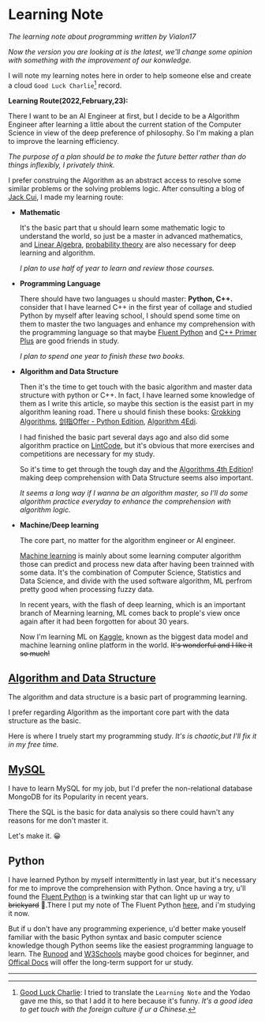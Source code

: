 # Learning Note

_The learning note about programming written by Vialon17_

_Now the version you are looking at is the latest, we'll change some opinion with something with the improvement of our konwledge._

I will note my learning notes here in order to help someone else and create a cloud `Good Luck Charlie`[^1] record.

__Learning Route(2022,February,23):__

There I want to be an AI Engineer at first, but I decide to be a Algorithm Engineer after learning a little about the current station of the Computer Science in view of the deep preference of philosophy. So I'm making a plan to improve the learning efficiency.

_The purpose of a plan should be to make the future better rather than do things inflexibly, I privately think._

I prefer construing the Algorithm as an abstract access to resolve some similar problems or the solving problems logic. After consulting a blog of [Jack Cui](https://cuijiahua.com), I made my learning route:

* __Mathematic__
    
    It's the basic part that u should learn some mathematic logic to understand the world, so just be a master in advanced mathematics, and [Linear Algebra](https://www.youtube.com/watch?v=QVKj3LADCnA&list=PL49CF3715CB9EF31D), [probability theory](https://www.youtube.com/watch?v=1uW3qMFA9Ho&list=PLUl4u3cNGP60hI9ATjSFgLZpbNJ7myAg6) are also necessary for deep learning and algorithm.

    _I plan to use half of year to learn and review those courses._

* __Programming Language__

    There should have two languages u should master: __Python, C++.__ consider that I have learned C++ in the first year of collage and studied Python by myself after leaving school, I should spend some time on them to master the two languages and enhance my comprehension with the programming language so that maybe [Fluent Python](https://github.com/silenove/python_ebook/blob/master/%E6%B5%81%E7%95%85%E7%9A%84python.pdf) and [C++ Primer Plus](https://shenjun4cplusplus.github.io/cplusplushtml/) are good friends in study.

    _I plan to spend one year to finish these two books._

* __Algorithm and Data Structure__

    Then it's the time to get touch with the basic algorithm and master data structure with python or C++. In fact, I have learned some knowledge of them as I write this article, so maybe this section is the easist part in my algorithm leaning road. There u should finish these books: [Grokking Algorithms](https://github.com/bat67/awesome-algorithm-books/blob/master/classic%20algorithms/%E7%AE%97%E6%B3%95%E5%9B%BE%E8%A7%A3%20-%202017.pdf), [剑指Offer - Python Edition](https://github.com/JushuangQiao/Python-Offer), [Algorithm 4Edi](https://github.com/hongye612430/awesome-programming-books-1/blob/master/algorithms/%E7%AE%97%E6%B3%95%EF%BC%88%E7%AC%AC4%E7%89%88%EF%BC%89.pdf).

    I had finished the basic part several days ago and also did some algorithm practice on [LintCode](https://www.lintcode.com), but it's obvious that more exercises and competitions are necessary for my study.

    So it's time to get through the tough day and the [Algorithms 4th Edition](https://hk1lib.org/book/2738376/3dc280)! making deep comprehension with Data Structure seems also important.

    _It seems a long way if I wanna be an algorithm master, so I'll do some algorithm practice everyday to enhance the comprehension with algorithm logic._

* __Machine/Deep learning__
  
    The core part, no matter for the algorithm engineer or AI engineer.

    [Machine learning](https://en.wikipedia.org/wiki/Machine_learning) is mainly about some learning computer algorithm those can predict and process new data after having been trainned with some data. It's the combination of Computer Science, Statistics and Data Science, and divide with the used software algorithm, ML perfrom pretty good when processing fuzzy data.

    In recent years, with the flash of deep learning, which is an important branch of Mearning learning, ML comes back to prople's view once again after it had been forgotten for about 30 years.

    Now I'm learning ML on [Kaggle](https://www.kaggle.com/), known as the biggest data model and machine learning online platform in the world. 
    ~~It's wonderful and I like it so much!~~


## [Algorithm and Data Structure](./Algorithm/Algorithm.md)

The algorithm and data structure is a basic part of programming learning. 

I prefer regarding Algorithm as the important core part with the data structure as the basic.

Here is where I truely start my programming study. *It's is chaotic,but I'll fix it in my free time.*

## [MySQL](./MySQL/MySQL.md)

I have to learn MySQL for my job, but I'd prefer the non-relational database MongoDB for its Popularity in recent years. 

There the SQL is the basic for data analysis so there could havn't any reasons for me don't master it.

Let's make it. 😀

## Python

I have learned Python by myself intermittently in last year, but it's necessary for me to improve the comprehension with Python. Once having a try, u'll found the [Fluent Python](https://au1lib.org/book/17194890/bf297b) is a twinking star that can light up ur way to ~~brickyard~~ 🤣.There I put my note of The Fluent Python [here](./Python/fluent_python.md), and i'm studying it now.

But if u don't have any programming experience, u'd better make youself familiar with the basic Python syntax and basic computer science knowledge though Python seems like the easiest programming language to learn. The [Runood](https://www.runoob.com/python3/python3-tutorial.html) and [W3Schools](https://www.w3schools.com/python/default.asp) maybe good choices for beginner, and [Offical Docs](https://docs.python.org/zh-cn/3.9/) will offer the long-term support for ur study.

-----
[^1]: [Good Luck Charlie](https://en.wikipedia.org/wiki/Good_Luck_Charlie): I tried to translate the `Learning Note` and the Yodao gave me this, so that I add it to here because it's funny. _It's a good idea to get touch with the foreign culture if ur a Chinese._
